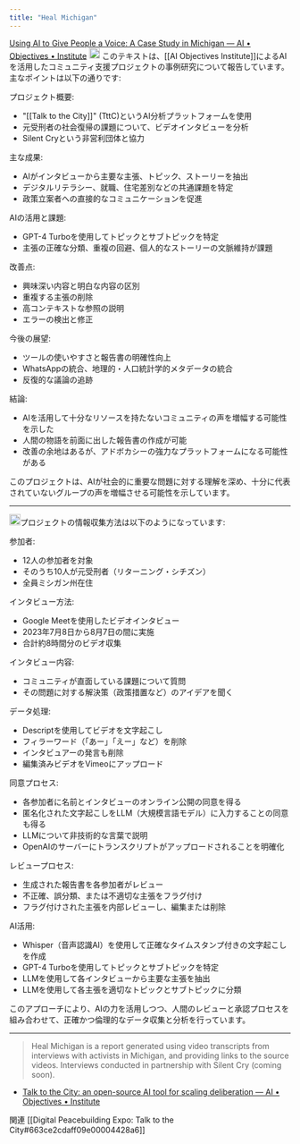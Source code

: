 ```yaml
---
title: "Heal Michigan"
---
```


[Using AI to Give People a Voice: A Case Study in Michigan — AI • Objectives • Institute](https://ai.objectives.institute/blog/using-ai-to-give-people-a-voice-a-case-study-in-michigan)
<img src='https://scrapbox.io/api/pages/nishio/claude/icon' alt='claude.icon' height="19.5"/>
このテキストは、[[AI Objectives Institute]]によるAIを活用したコミュニティ支援プロジェクトの事例研究について報告しています。主なポイントは以下の通りです:

プロジェクト概要:
- "[[Talk to the City]]" (TttC)というAI分析プラットフォームを使用
- 元受刑者の社会復帰の課題について、ビデオインタビューを分析
- Silent Cryという非営利団体と協力

主な成果:
- AIがインタビューから主要な主張、トピック、ストーリーを抽出
- デジタルリテラシー、就職、住宅差別などの共通課題を特定
- 政策立案者への直接的なコミュニケーションを促進

AIの活用と課題:
- GPT-4 Turboを使用してトピックとサブトピックを特定
- 主張の正確な分類、重複の回避、個人的なストーリーの文脈維持が課題

改善点:
- 興味深い内容と明白な内容の区別
- 重複する主張の削除
- 高コンテキストな参照の説明
- エラーの検出と修正

今後の展望:
- ツールの使いやすさと報告書の明確性向上
- WhatsAppの統合、地理的・人口統計学的メタデータの統合
- 反復的な議論の追跡

結論:
- AIを活用して十分なリソースを持たないコミュニティの声を増幅する可能性を示した
- 人間の物語を前面に出した報告書の作成が可能
- 改善の余地はあるが、アドボカシーの強力なプラットフォームになる可能性がある

このプロジェクトは、AIが社会的に重要な問題に対する理解を深め、十分に代表されていないグループの声を増幅させる可能性を示しています。

---

<img src='https://scrapbox.io/api/pages/nishio/claude/icon' alt='claude.icon' height="19.5"/>プロジェクトの情報収集方法は以下のようになっています:

参加者:
- 12人の参加者を対象
- そのうち10人が元受刑者（リターニング・シチズン）
- 全員ミシガン州在住

インタビュー方法:
- Google Meetを使用したビデオインタビュー
- 2023年7月8日から8月7日の間に実施
- 合計約8時間分のビデオ収集

インタビュー内容:
- コミュニティが直面している課題について質問
- その問題に対する解決策（政策措置など）のアイデアを聞く

データ処理:
- Descriptを使用してビデオを文字起こし
- フィラーワード（「あー」「えー」など）を削除
- インタビュアーの発言も削除
- 編集済みビデオをVimeoにアップロード

同意プロセス:
- 各参加者に名前とインタビューのオンライン公開の同意を得る
- 匿名化された文字起こしをLLM（大規模言語モデル）に入力することの同意も得る
- LLMについて非技術的な言葉で説明
- OpenAIのサーバーにトランスクリプトがアップロードされることを明確化

レビュープロセス:
- 生成された報告書を各参加者がレビュー
- 不正確、誤分類、または不適切な主張をフラグ付け
- フラグ付けされた主張を内部レビューし、編集または削除

AI活用:
- Whisper（音声認識AI）を使用して正確なタイムスタンプ付きの文字起こしを作成
- GPT-4 Turboを使用してトピックとサブトピックを特定
- LLMを使用して各インタビューから主要な主張を抽出
- LLMを使用して各主張を適切なトピックとサブトピックに分類

このアプローチにより、AIの力を活用しつつ、人間のレビューと承認プロセスを組み合わせて、正確かつ倫理的なデータ収集と分析を行っています。



---

> Heal Michigan is a report generated using video transcripts from interviews with activists in Michigan, and providing links to the source videos. Interviews conducted in partnership with Silent Cry (coming soon).
- [Talk to the City: an open-source AI tool for scaling deliberation — AI • Objectives • Institute](https://ai.objectives.institute/blog/talk-to-the-city-an-open-source-ai-tool-to-scale-deliberation)

関連
[[Digital Peacebuilding Expo: Talk to the City#663ce2cdaff09e00004428a6]]
